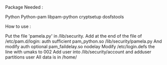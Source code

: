 Package Needed :

Python
Python-pam
libpam-python
cryptsetup
dosfstools


How to use :

Put the file 'pamela.py' in /lib/security.
Add at the end of the file of /etc/pam.d/login:
auth sufficient pam_python.so /lib/security/pamela.py
And modify auth optional pam_faildelay.so nodelay
Modify /etc/login.defs the line with umaks to 002
Add user into /lib/security/account and adduser partitions user
All data is in /home/
